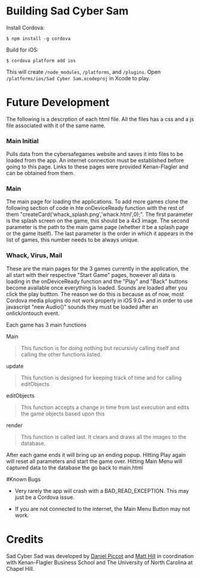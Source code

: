 # Building Sad Cyber Sam

Install Cordova:

```
$ npm install -g cordova
```

Build for iOS:

```
$ cordova platform add ios
```

This will create ```/node_modules```, ```/platforms```, and ```/plugins```. Open ```/platforms/ios/Sad Cyber Sam.xcodeproj``` in Xcode to play.

# Future Development

The following is a descrption of each html file. All the files has a css and a js file associated with it of the same name.

### Main Initial

Pulls data from the cybersafegames website and saves it into files to be loaded from the app. An internet connection must be established before going to this page. Links to these pages were provided Kenan-Flagler and can be obtained from them.

### Main

The main page for loading the applications. To add more games clone the following section of code in hte onDeviceReady function with the rest of them "createCard('whack_splash.png','whack.html',0);". The first parameter is the splash screen on the game, this should be a 4x3 image. The second parameter is the path to the main game page (whether it be a splash page or the game itself). The last parameter is the order in which it appears in the list of games, this number needs to be always unique.

### Whack, Virus, Mail

These are the main pages for the 3 games currently in the application, the all start with their respective "Start Game" pages, however all data is loading in the onDeviceReady function and the "Play" and "Back" buttons become available once everything is loaded. Sounds are loaded after you click the play buttton. The reason we do this is because as of now, most Cordova media plugins do not work properly in iOS 9.0+ and in order to use javascript "new Audio()" sounds they must be loaded after an onlick/ontouch event.

Each game has 3 main functions

Main
> This function is for doing nothing but recursivly calling itself and calling the other functions listed.

update
> This function is designed for keeping track of time and for calling editObjects

editObjects
> This function accepts a change in time from last execution and edits the game objects based upon this

render
> This function is called last. It clears and draws all the images to the database.


After each game ends it will bring up an ending popup. Hitting Play again will reset all parameters and start the game over. Hitting Main Menu will captured data to the database the go back to main.html

#Known Bugs

* Very rarely the app will crash with a BAD_READ_EXCEPTION. This may just be a Cordova issue.

* If you are not connected to the internet, the Main Menu Button may not work.

# Credits

Sad Cyber Sad was developed by [Daniel Piccot][dp1] and [Matt Hill][mh1] in coordination with Kenan-Flagler Business School and The University of North Carolina at Chapel Hill.

[df1]: <https://cordova.apache.org/>
[dp1]: <https://www.linkedin.com/in/daniel-piccot-bb6189106/>
[mh1]: <https://www.linkedin.com/in/matthew-hill-250831106/>
  